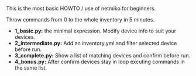 This is the most basic HOWTO / use of netmiko for beginners.

Throw commands from 0 to the whole inventory in 5 minutes.

* **1_basic.py:** the minimal expression. Modify device info to suit your devices.
* **2_intermediate.py:** Add an inventory.yml and filter selected device before run.
* **3_complete.py:** Show a list of matching devices and confirm before run.
* **4_bonus.py:** After confirm devices stay in loop excuting commands in the same list.
